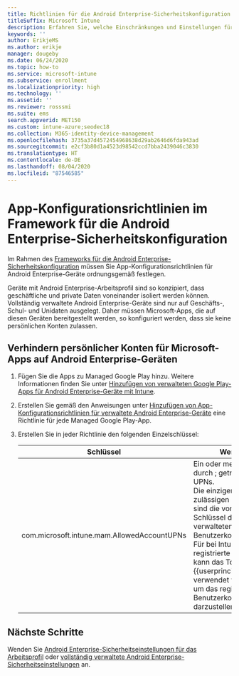 ```yaml
---
title: Richtlinien für die Android Enterprise-Sicherheitskonfiguration
titleSuffix: Microsoft Intune
description: Erfahren Sie, welche Einschränkungen und Einstellungen für die Sicherheitsstufen „Standard“ und „Hoch“ für Android Enterprise-Geräte vorgesehen sind.
keywords: ''
author: ErikjeMS
ms.author: erikje
manager: dougeby
ms.date: 06/24/2020
ms.topic: how-to
ms.service: microsoft-intune
ms.subservice: enrollment
ms.localizationpriority: high
ms.technology: ''
ms.assetid: ''
ms.reviewer: rosssmi
ms.suite: ems
search.appverid: MET150
ms.custom: intune-azure;seodec18
ms.collection: M365-identity-device-management
ms.openlocfilehash: 3735a37d4572454968638d29ab2646d6fda943ad
ms.sourcegitcommit: e2cf3b80d1a4523d98542ccd7bba2439046c3830
ms.translationtype: HT
ms.contentlocale: de-DE
ms.lasthandoff: 08/04/2020
ms.locfileid: "87546585"
---
```

# <a name="android-enterprise-security-configuration-framework-app-configuration-policies"></a>App-Konfigurationsrichtlinien im Framework für die Android Enterprise-Sicherheitskonfiguration

Im Rahmen des [Frameworks für die Android Enterprise-Sicherheitskonfiguration](android-configuration-framework.md) müssen Sie App-Konfigurationsrichtlinien für Android Enterprise-Geräte ordnungsgemäß festlegen.

Geräte mit Android Enterprise-Arbeitsprofil sind so konzipiert, dass geschäftliche und private Daten voneinander isoliert werden können. Vollständig verwaltete Android Enterprise-Geräte sind nur auf Geschäfts-, Schul- und Unidaten ausgelegt. Daher müssen Microsoft-Apps, die auf diesen Geräten bereitgestellt werden, so konfiguriert werden, dass sie keine persönlichen Konten zulassen.

## <a name="disallow-personal-accounts-for-microsoft-apps-on-android-enterprise-devices"></a>Verhindern persönlicher Konten für Microsoft-Apps auf Android Enterprise-Geräten

1. Fügen Sie die Apps zu Managed Google Play hinzu. Weitere Informationen finden Sie unter [Hinzufügen von verwalteten Google Play-Apps für Android Enterprise-Geräte mit Intune](../apps/apps-add-android-for-work.md).
2. Erstellen Sie gemäß den Anweisungen unter [Hinzufügen von App-Konfigurationsrichtlinien für verwaltete Android Enterprise-Geräte]() eine Richtlinie für jede Managed Google Play-App.
3. Erstellen Sie in jeder Richtlinie den folgenden Einzelschlüssel:

    | Schlüssel | Werte |
    | --- | --- |
    | com.microsoft.intune.mam.AllowedAccountUPNs | Ein oder mehrere durch ; getrennte UPNs.<br>Die einzigen zulässigen Konten sind die von diesem Schlüssel definierten, verwalteten Benutzerkonten.<br>Für bei Intune registrierte Geräte kann das Token {{userprincipalname}} verwendet werden, um das registrierte Benutzerkonto darzustellen. |


## <a name="next-steps"></a>Nächste Schritte
Wenden Sie [Android Enterprise-Sicherheitseinstellungen für das Arbeitsprofil](android-work-profile-security-settings.md) oder [vollständig verwaltete Android Enterprise-Sicherheitseinstellungen](android-fully-managed-security-settings.md) an.